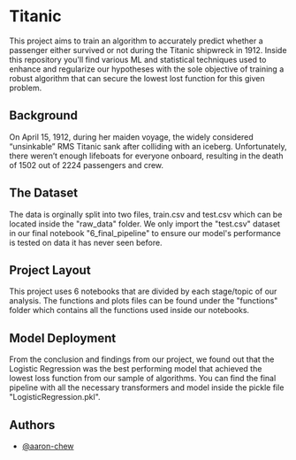# Titanic

This project aims to train an algorithm to accurately predict whether a passenger either survived or not during the Titanic shipwreck in 1912. Inside this repository you'll find various ML and statistical techniques used to enhance and regularize our hypotheses with the sole objective of training a robust algorithm that can secure the lowest lost function for this given problem. 



## Background
On April 15, 1912, during her maiden voyage, the widely considered “unsinkable” RMS Titanic sank after colliding with an iceberg. Unfortunately, there weren’t enough lifeboats for everyone onboard, resulting in the death of 1502 out of 2224 passengers and crew.

## The Dataset
The data is orginally split into two files, train.csv and test.csv which can be located inside the "raw_data" folder. We only import the "test.csv" dataset in our final notebook "6_final_pipeline" to ensure our model's performance is tested on data it has never seen before.

## Project Layout
This project uses 6 notebooks that are divided by each stage/topic of our analysis. The functions and plots files can be found under the "functions" folder which contains all the functions used inside our notebooks. 

## Model Deployment
From the conclusion and findings from our project, we found out that the Logistic Regression was the best performing model that achieved the lowest loss function from our sample of algorithms. You can find the final pipeline with all the necessary transformers and model inside the pickle file "LogisticRegression.pkl". 


## Authors

- [@aaron-chew](https://github.com/aaron-chew)


